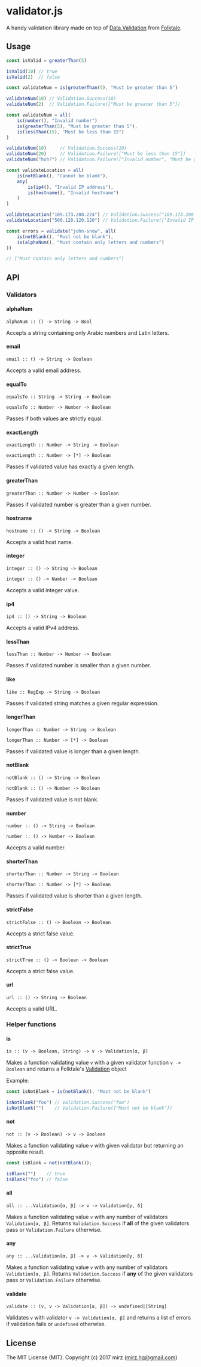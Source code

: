 validator.js
============

A handy validation library made on top of
[Data.Validation](https://github.com/folktale/data.validation)
from [Folktale](http://folktalejs.org/).

## Usage

```javascript
const isValid = greaterThan(5)

isValid(10) // true
isValid(2)  // false
```

```javascript
const validateNum = is(greaterThan(5), "Must be greater than 5")

validateNum(10) // Validation.Success(10)
validateNum(2)  // Validation.Failure(["Must be greater than 5"])
```

```javascript
const validateNum = all(
    is(number(), "Invalid number")
    is(greaterThan(5), "Must be greater than 5"),
    is(lessThan(15), "Must be less than 15")
)

validateNum(10)     // Validation.Success(10)
validateNum(20)     // Validation.Failure(["Must be less than 15"])
validateNum("huh?") // Validation.Failure(["Invalid number", "Must be greater than 5", "Must be less than 15"])
```

```javascript
const validateLocation = all(
    is(notBlank(), "Cannot be blank"),
    any(
        is(ip4(), "Invalid IP address"),
        is(hostname(), "Invalid hostname")
    )
)

validateLocation("109.173.208.224") // Validation.Success("109.173.208.224")
validateLocation("500.120.120.120") // Validation.Failure(["Invalid IP address", "Invalid hostname"])
```

```javascript
const errors = validate("john-snow", all(
    is(notBlank(), "Must not be blank"),
    is(alphaNum(), "Must contain only letters and numbers")
))

// ["Must contain only letters and numbers"]
```

## API

### Validators

#### alphaNum

`alphaNum :: () -> String -> Bool`

Accepts a string containing only Arabic numbers and Latin letters.

#### email

`email :: () -> String -> Boolean`

Accepts a valid email address.

#### equalTo

`equalsTo :: String -> String -> Boolean`

`equalsTo :: Number -> Number -> Boolean`

Passes if both values are strictly equal.

#### exactLength

`exactLength :: Number -> String -> Boolean`

`exactLength :: Number -> [*] -> Boolean`

Passes if validated value has exactly a given length.

#### greaterThan

`greaterThan :: Number -> Number -> Boolean`

Passes if validated number is greater than a given number.

#### hostname

`hostname :: () -> String -> Boolean`

Accepts a valid host name.

#### integer

`integer :: () -> String -> Boolean`

`integer :: () -> Number -> Boolean`

Accepts a valid integer value.

#### ip4

`ip4 :: () -> String -> Boolean`

Accepts a valid IPv4 address.

#### lessThan

`lessThan :: Number -> Number -> Boolean`

Passes if validated number is smaller than a given number.

#### like

`like :: RegExp -> String -> Boolean`

Passes if validated string matches a given regular expression.

#### longerThan

`longerThan :: Number -> String -> Boolean`

`longerThan :: Number -> [*] -> Boolean`

Passes if validated value is longer than a given length.

#### notBlank

`notBlank :: () -> String -> Boolean`

`notBlank :: () -> Number -> Boolean`

Passes if validated value is not blank.

#### number

`number :: () -> String -> Boolean`

`number :: () -> Number -> Boolean`

Accepts a valid number.

#### shorterThan

`shorterThan :: Number -> String -> Boolean`

`shorterThan :: Number -> [*] -> Boolean`

Passes if validated value is shorter than a given length.

#### strictFalse

`strictFalse :: () -> Boolean -> Boolean`

Accepts a strict false value.

#### strictTrue

`strictTrue :: () -> Boolean -> Boolean`

Accepts a strict false value.

#### url

`url :: () -> String -> Boolean`

Accepts a valid URL.

### Helper functions

#### is

`is :: (v -> Boolean, String) -> v -> Validation[α, β]`

Makes a function validating value `v` with a given validator function
`v -> Boolean` and returns a Folktale's [Validation](https://github.com/folktale/data.validation)
object

Example:
```javascript
const isNotBlank = is(notBlank(), "Must not be blank")

isNotBlank("foo") // Validation.Success("foo")
isNotBlank("")    // Validation.Failure(["Must not be blank"])
```

#### not

`not :: (v -> Boolean) -> v -> Boolean`

Makes a function validating value `v` with given validator but returning
an opposite result.

```javascript
const isBlank = not(notBlank());

isBlank("")    // true
isBlank("foo") // false
```

#### all

`all :: ...Validation[α, β] -> v -> Validation[γ, δ]`

Makes a function validating value `v` with any number of validators
`Validation[α, β]`. Returns `Validation.Success` if **all** of the given
validators pass or `Validation.Failure` otherwise.

#### any

`any :: ...Validation[α, β] -> v -> Validation[γ, δ]`

Makes a function validating value `v` with any number of validators
`Validation[α, β]`. Returns `Validation.Success` if **any** of the given
validators pass or `Validation.Failure` otherwise.

#### validate

`validate :: (v, v -> Validation[α, β]) -> undefined|[String]`

Validates `v` with validator `v -> Validation[α, β]` and returns
a list of errors if validation fails or `undefined` otherwise.

## License
The MIT License (MIT). Copyright (c) 2017 mirz (mirz.hq@gmail.com)


